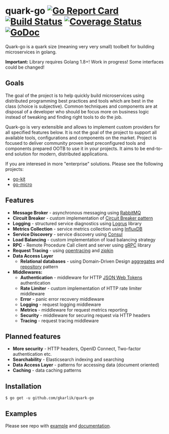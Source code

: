 # quark-go [![Go Report Card](https://goreportcard.com/badge/github.com/gkarlik/quark-go)](https://goreportcard.com/report/github.com/gkarlik/quark-go) [![Build Status](https://travis-ci.org/gkarlik/quark-go.svg?branch=master)](https://travis-ci.org/gkarlik/quark-go) [![Coverage Status](https://coveralls.io/repos/github/gkarlik/quark-go/badge.svg?branch=master)](https://coveralls.io/github/gkarlik/quark-go?branch=master) [![GoDoc](https://godoc.org/github.com/gkarlik/quark-go?status.svg)](https://godoc.org/github.com/gkarlik/quark-go)


Quark-go is a quark size (meaning very very small) toolbelt for building microservices in golang. 

**Important:** Library requires Golang 1.8+! Work in progress! Some interfaces could be changed!

## Goals
The goal of the project is to help quickly build microservices using distributed programming best practices and tools which are 
best in the class (choice is subjective). Common techniques and components are at disposal of a developer who should be 
focus more on business logic instead of tweaking and finding right tools to do the job.

Quark-go is very extensible and allows to implement custom providers for all specified features below. It is not the goal of the project
to support all available tools, configurations and components on the market. Project is focused to deliver community proven best preconfigured tools
and components prepared OOTB to use it in your projects. It aims to be end-to-end solution for modern, distributed applications.

If you are interesed in more "enterprise" solutions. Please see the following projects:
* [go-kit](https://github.com/go-kit/kit)
* [go-micro](https://github.com/micro/go-micro)

## Features
* **Message Broker** - asynchronous messaging using [RabbitMQ](https://www.rabbitmq.com/)
* **Circuit Breaker** - custom implementation of [Circuit Breaker pattern](https://martinfowler.com/bliki/CircuitBreaker.html)
* **Logging** - structured service diagnostics using [Logrus](https://github.com/sirupsen/logrus) library
* **Metrics Collection** - service metrics collection using [InfluxDB](https://www.influxdata.com/)
* **Service Discovery** - service discovery using [Consul](https://www.consul.io/)
* **Load Balancing** - custom implementation of load balancing strategy
* **RPC** - Remote Procedure Call client and server using [gRPC](http://www.grpc.io/) library
* **Request Tracing** - using [opentracing](http://opentracing.io/) and [zipkin](http://zipkin.io/)
* **Data Access Layer**
    * **Relational databases** - using Domain-Driven Design [aggregates](https://martinfowler.com/bliki/DDD_Aggregate.html) and [repository](https://martinfowler.com/eaaCatalog/repository.html) pattern 
* **Middlewares:**
    * **Authentication** - middleware for HTTP [JSON Web Tokens](https://jwt.io/) authentication
    * **Rate Limiter** - custom implementation of HTTP rate limiter middleware
    * **Error** - panic error recovery middleware
    * **Logging** - request logging middleware
    * **Metrics** - middleware for request metrics reporting
    * **Security** - middleware for securing request via HTTP headers
    * **Tracing** - request tracing middleware

## Planned features
* **More security** - HTTP headers, OpenID Connect, Two-factor authentication etc.
* **Searchability** - Elasticsearch indexing and searching
* **Data Access Layer** - patterns for accessing data (document oriented)
* **Caching** - data caching patterns

## Installation

`$ go get -u github.com/gkarlik/quark-go`

## Examples

Please see repo with [example](https://github.com/gkarlik/quark-go-example) and [documentation](https://godoc.org/github.com/gkarlik/quark-go).